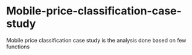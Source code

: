 # Mobile-price-classification-case-study
Mobile price classification case study is the analysis done based on few functions 
